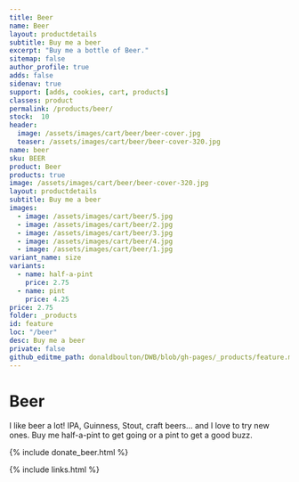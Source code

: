 ```yaml
---
title: Beer
name: Beer
layout: productdetails
subtitle: Buy me a beer
excerpt: "Buy me a bottle of Beer."
sitemap: false
author_profile: true
adds: false
sidenav: true
support: [adds, cookies, cart, products]
classes: product
permalink: /products/beer/
stock:  10
header:
  image: /assets/images/cart/beer/beer-cover.jpg
  teaser: /assets/images/cart/beer/beer-cover-320.jpg
name: beer
sku: BEER
product: Beer
products: true
image: /assets/images/cart/beer/beer-cover-320.jpg
layout: productdetails
subtitle: Buy me a beer
images:
  - image: /assets/images/cart/beer/5.jpg
  - image: /assets/images/cart/beer/2.jpg
  - image: /assets/images/cart/beer/3.jpg
  - image: /assets/images/cart/beer/4.jpg
  - image: /assets/images/cart/beer/1.jpg
variant_name: size
variants:
  - name: half-a-pint
    price: 2.75
  - name: pint
    price: 4.25
price: 2.75
folder: _products
id: feature
loc: "/beer"
desc: Buy me a beer
private: false
github_editme_path: donaldboulton/DWB/blob/gh-pages/_products/feature.md
---
```


# Beer

I like beer a lot! IPA, Guinness, Stout, craft beers... and I love to try new ones. Buy me half-a-pint to get going or a pint to get a good buzz.

{% include donate_beer.html %}

{% include links.html %}
